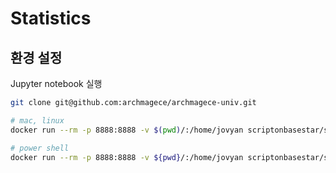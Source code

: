 # Statistics

## 환경 설정

Jupyter notebook 실행

```bash
git clone git@github.com:archmagece/archmagece-univ.git

# mac, linux
docker run --rm -p 8888:8888 -v $(pwd)/:/home/jovyan scriptonbasestar/sb-jupyter:version-20190914

# power shell
docker run --rm -p 8888:8888 -v ${pwd}/:/home/jovyan scriptonbasestar/sb-jupyter:version-20190914
```
